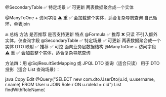 
@SecondaryTable	✅ 特定场景	✅ 可更新	两表数据聚合成一个实体
 
@ManyToOne + 访问字段	⚠️ 重	✅	会加载整个实体，适合复杂导航查询
自己循环，单表join






🔚 总结
方法	是否推荐	是否支持更新	特点
@Formula	✅ 推荐	❌ 只读	不引入额外实体，仅查询字段
@SecondaryTable	✅ 特定场景	✅ 可更新	两表数据聚合成一个实体
DTO 映射	✅ 推荐	✅ 可控	面向业务层数据结构
@ManyToOne + 访问字段	⚠️ 重	✅	会加载整个实体，适合复杂导航查询



方法四：用 @SqlResultSetMapping 或 JPQL DTO 查询（适合只读）
用于 DTO 投影（适合 List 查询场景）：

java
Copy
Edit
@Query("SELECT new com.dto.UserDto(u.id, u.username, r.name) FROM User u JOIN Role r ON u.roleId = r.id")
List<UserDto> findWithRoleName(